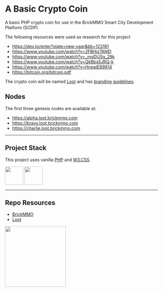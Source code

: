 # A Basic Crypto Coin

A basic PHP crypto coin for use in the BrickMMO Smart City Development Platform (SCDP).

The following resources were used as research for this project

- https://dev.to/enter?state=new-user&bb=123191
- https://www.youtube.com/watch?v=2FBHiz7ANEI
- https://www.youtube.com/watch?v=_mqDUSg_29k
- https://www.youtube.com/watch?v=QkBbs5JRQ-k
- https://www.youtube.com/watch?v=HneatE69814
- https://bitcoin.org/bitcoin.pdf

The crypto coin will be named [Loot](https://loot.brickmmo.com/) and has [branding guidelines](https://branding.brickmmo.com/loot).

## Nodes

The first three genesis nodes are available at:

- https://alpha.loot.brickmmo.com
- https://bravo.loot.brickmmo.com
- https://charlie.loot.brickmmo.com

---

## Project Stack

This project uses vanilla [PHP](https://php.net) and [W3.CSS](https://www.w3schools.com/w3css).

<img src="https://console.codeadam.ca/api/image/w3css" width="60"> <img src="https://console.codeadam.ca/api/image/php" width="60">

---

## Repo Resources

* [BrickMMO](https://www.brickmmo.com/)
* [Loot](https://loot.brickmmo.com/)

<a href="https://brickmmo.com">
<img src="https://cdn.brickmmo.com/images@1.0.0/brickmmo-logo-coloured-horizontal.png" width="200">
</a>

